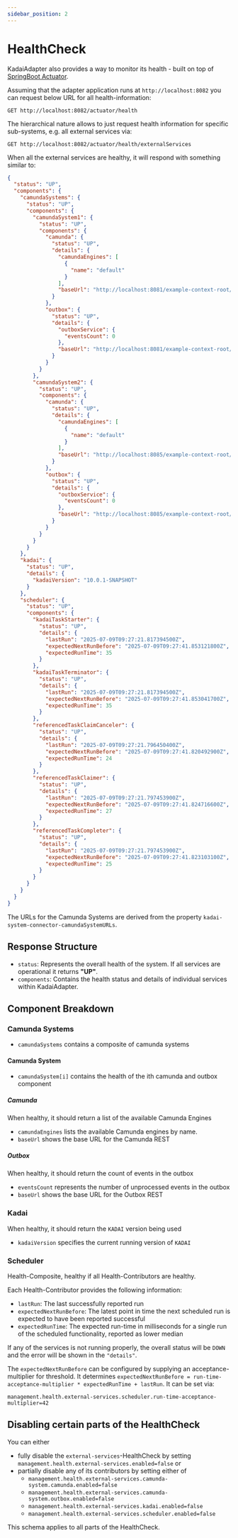 ```yaml
---
sidebar_position: 2
---
```


# HealthCheck

KadaiAdapter also provides a way to monitor its health - built on top of [SpringBoot Actuator](https://docs.spring.io/spring-boot/reference/actuator/index.html).

Assuming that the adapter application runs at `http://localhost:8082` you can request below URL for all health-information:
```
GET http://localhost:8082/actuator/health
```

The hierarchical nature allows to just request health information for specific sub-systems, e.g. all external services via:
```
GET http://localhost:8082/actuator/health/externalServices
```

When all the external services are healthy, it will respond with something similar to:

```json
{
  "status": "UP",
  "components": {
    "camundaSystems": {
      "status": "UP",
      "components": {
        "camundaSystem1": {
          "status": "UP",
          "components": {
            "camunda": {
              "status": "UP",
              "details": {
                "camundaEngines": [
                  {
                    "name": "default"
                  }
                ],
                "baseUrl": "http://localhost:8081/example-context-root/engine-rest/engine"
              }
            },
            "outbox": {
              "status": "UP",
              "details": {
                "outboxService": {
                  "eventsCount": 0
                },
                "baseUrl": "http://localhost:8081/example-context-root/outbox-rest"
              }
            }
          }
        },
        "camundaSystem2": {
          "status": "UP",
          "components": {
            "camunda": {
              "status": "UP",
              "details": {
                "camundaEngines": [
                  {
                    "name": "default"
                  }
                ],
                "baseUrl": "http://localhost:8085/example-context-root/engine-rest/engine"
              }
            },
            "outbox": {
              "status": "UP",
              "details": {
                "outboxService": {
                  "eventsCount": 0
                },
                "baseUrl": "http://localhost:8085/example-context-root/outbox-rest"
              }
            }
          }
        }
      }
    },
    "kadai": {
      "status": "UP",
      "details": {
        "kadaiVersion": "10.0.1-SNAPSHOT"
      }
    },
    "scheduler": {
      "status": "UP",
      "components": {
        "kadaiTaskStarter": {
          "status": "UP",
          "details": {
            "lastRun": "2025-07-09T09:27:21.817394500Z",
            "expectedNextRunBefore": "2025-07-09T09:27:41.853121800Z",
            "expectedRunTime": 35
          }
        },
        "kadaiTaskTerminator": {
          "status": "UP",
          "details": {
            "lastRun": "2025-07-09T09:27:21.817394500Z",
            "expectedNextRunBefore": "2025-07-09T09:27:41.853041700Z",
            "expectedRunTime": 35
          }
        },
        "referencedTaskClaimCanceler": {
          "status": "UP",
          "details": {
            "lastRun": "2025-07-09T09:27:21.796450400Z",
            "expectedNextRunBefore": "2025-07-09T09:27:41.820492900Z",
            "expectedRunTime": 24
          }
        },
        "referencedTaskClaimer": {
          "status": "UP",
          "details": {
            "lastRun": "2025-07-09T09:27:21.797453900Z",
            "expectedNextRunBefore": "2025-07-09T09:27:41.824716600Z",
            "expectedRunTime": 27
          }
        },
        "referencedTaskCompleter": {
          "status": "UP",
          "details": {
            "lastRun": "2025-07-09T09:27:21.797453900Z",
            "expectedNextRunBefore": "2025-07-09T09:27:41.823103100Z",
            "expectedRunTime": 25
          }
        }
      }
    }
  }
}

```

The URLs for the Camunda Systems are derived from the property `kadai-system-connector-camundaSystemURLs`.

## Response Structure
- `status`: Represents the overall health of the system. If all services are operational
it returns **"UP"**.
- `components`: Contains the health status and details of individual services within KadaiAdapter.

## Component Breakdown

### Camunda Systems
- `camundaSystems` contains a composite of camunda systems

#### Camunda System
- `camundaSystem[i]` contains the health of the ith camunda and outbox component

##### Camunda
When healthy, it should return a list of the available Camunda Engines
- `camundaEngines` lists the available Camunda engines by name.
- `baseUrl` shows the base URL for the Camunda REST

##### Outbox
When healthy, it should return the count of events in the outbox
- `eventsCount` represents the number of unprocessed events in the outbox
- `baseUrl` shows the base URL for the Outbox REST

### Kadai
When healthy, it should return the `KADAI` version being used
- `kadaiVersion` specifies the current running version of `KADAI`

### Scheduler
Health-Composite, healthy if all Health-Contributors are healthy. 

Each Health-Contributor provides the following information:
  - `lastRun`: The last successfully reported run
  - `expectedNextRunBefore`: The latest point in time the next scheduled run is expected to have been reported successful
  - `expectedRunTime`: The expected run-time in milliseconds for a single run of the scheduled functionality, reported as lower median

If any of the services is not running properly, the overall status will be `DOWN` and the error will be shown in the `"details"`.

The `expectedNextRunBefore` can be configured by supplying an acceptance-multiplier for threshold.
It determines `expectedNextRunBefore = run-time-acceptance-multiplier * expectedRunTime + lastRun`. 
It can be set via:
```properties title="application.properties"
management.health.external-services.scheduler.run-time-acceptance-multiplier=42
```

## Disabling certain parts of the HealthCheck
You can either
- fully disable the `external-services`-HealthCheck by setting `management.health.external-services.enabled=false` or
- partially disable any of its contributors by setting either of
    - `management.health.external-services.camunda-system.camunda.enabled=false`
    - `management.health.external-services.camunda-system.outbox.enabled=false`
    - `management.health.external-services.kadai.enabled=false`
    - `management.health.external-services.scheduler.enabled=false`

This schema applies to all parts of the HealthCheck.
